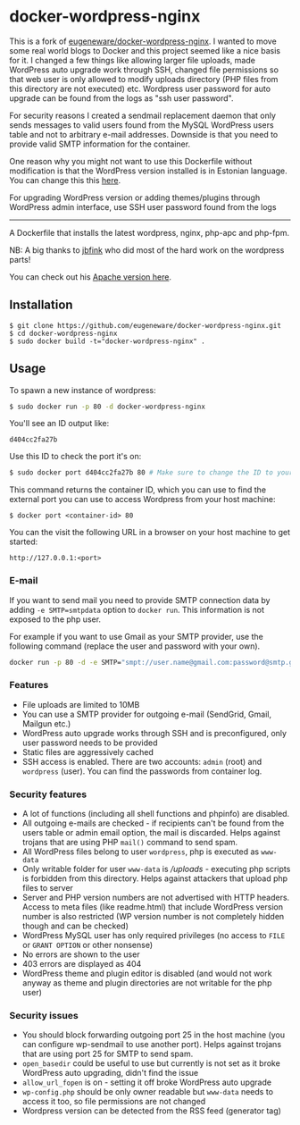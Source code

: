 # docker-wordpress-nginx

This is a fork of [eugeneware/docker-wordpress-nginx](https://github.com/eugeneware/docker-wordpress-nginx). I wanted to move some real world blogs to Docker and this project seemed like a nice basis for it. I changed a few things like allowing larger file uploads, made WordPress auto upgrade work through SSH, changed file permissions so that web user is only allowed to modify uploads directory (PHP files from this directory are not executed) etc. Wordpress user password for auto upgrade can be found from the logs as "ssh user password".

For security reasons I created a sendmail replacement daemon that only sends messages to valid users found from the MySQL WordPress users table and not to arbitrary e-mail addresses. Downside is that you need to provide valid SMTP information for the container.

One reason why you might not want to use this Dockerfile without modification is that the WordPress version installed is in Estonian language. You can change this this [here](Dockerfile#L61).

For upgrading WordPress version or adding themes/plugins through WordPress admin interface, use SSH user password found from the logs

----

A Dockerfile that installs the latest wordpress, nginx, php-apc and php-fpm.

NB: A big thanks to [jbfink](https://github.com/jbfink/docker-wordpress) who did most of the hard work on the wordpress parts!

You can check out his [Apache version here](https://github.com/jbfink/docker-wordpress).

## Installation

```
$ git clone https://github.com/eugeneware/docker-wordpress-nginx.git
$ cd docker-wordpress-nginx
$ sudo docker build -t="docker-wordpress-nginx" .
```

## Usage

To spawn a new instance of wordpress:

```bash
$ sudo docker run -p 80 -d docker-wordpress-nginx
```

You'll see an ID output like:
```
d404cc2fa27b
```

Use this ID to check the port it's on:
```bash
$ sudo docker port d404cc2fa27b 80 # Make sure to change the ID to yours!
```

This command returns the container ID, which you can use to find the external port you can use to access Wordpress from your host machine:

```
$ docker port <container-id> 80
```

You can the visit the following URL in a browser on your host machine to get started:

```
http://127.0.0.1:<port>
```

### E-mail

If you want to send mail you need to provide SMTP connection data by adding `-e SMTP=smtpdata` option to `docker run`. This information is not exposed to the php user. 

For example if you want to use Gmail as your SMTP provider, use the following command (replace the user and password with your own).

```bash
docker run -p 80 -d -e SMTP="smpt://user.name@gmail.com:password@smtp.gmail.com:587" docker-wordpress-nginx
```

### Features

  * File uploads are limited to 10MB
  * You can use a SMTP provider for outgoing e-mail (SendGrid, Gmail, Mailgun etc.)
  * WordPress auto upgrade works through SSH and is preconfigured, only user password needs to be provided
  * Static files are aggressively cached
  * SSH access is enabled. There are two accounts: `admin` (root) and `wordpress` (user). You can find the passwords from container log.

### Security features

  * A lot of functions (including all shell functions and phpinfo) are disabled.
  * All outgoing e-mails are checked - if recipients can't be found from the users table or admin email option, the mail is discarded. Helps against trojans that are using PHP `mail()` command to send spam.
  * All WordPress files belong to user `wordpress`, php is executed as `www-data`
  * Only writable folder for user `www-data` is */uploads* - executing php scripts is forbidden from this directory. Helps against attackers that upload php files to server
  * Server and PHP version numbers are not advertised with HTTP headers. Access to meta files (like readme.html) that include WordPress version number is also restricted (WP version number is not completely hidden though and can be checked)
  * WordPress MySQL user has only required privileges (no access to `FILE` or `GRANT OPTION` or other nonsense)
  * No errors are shown to the user
  * 403 errors are displayed as 404
  * WordPress theme and plugin editor is disabled (and would not work anyway as theme and plugin directories are not writable for the php user)

### Security issues

  * You should block forwarding outgoing port 25 in the host machine (you can configure wp-sendmail to use another port). Helps against trojans that are using port 25 for SMTP to send spam.
  * `open_basedir` could be useful to use but currently is not set as it broke WordPress auto upgrading, didn't find the issue
  * `allow_url_fopen` is on - setting it off broke WordPress auto upgrade
  * `wp-config.php` should be only owner readable but `www-data` needs to access it too, so file permissions are not changed
  * Wordpress version can be detected from the RSS feed (generator tag)
